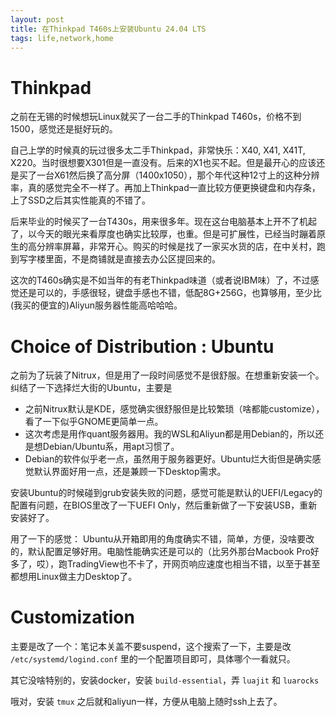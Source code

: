 ```yaml
---
layout: post
title: 在Thinkpad T460s上安装Ubuntu 24.04 LTS
tags: life,network,home
---
```


# Thinkpad

之前在无锡的时候想玩Linux就买了一台二手的Thinkpad T460s，价格不到1500，感觉还是挺好玩的。

自己上学的时候真的玩过很多太二手Thinkpad，非常快乐：X40, X41, X41T, X220。当时很想要X301但是一直没有。后来的X1也买不起。但是最开心的应该还是买了一台X61然后换了高分屏（1400x1050），那个年代这种12寸上的这种分辨率，真的感觉完全不一样了。再加上Thinkpad一直比较方便更换键盘和内存条，上了SSD之后其实性能真的不错了。

后来毕业的时候买了一台T430s，用来很多年。现在这台电脑基本上开不了机起了，以今天的眼光来看厚度也确实比较厚，也重。但是可扩展性，已经当时蹦着原生的高分辨率屏幕，非常开心。购买的时候是找了一家买水货的店，在中关村，跑到写字楼里面，不是商铺就是直接去办公区提回来的。

这次的T460s确实是不如当年的有老Thinkpad味道（或者说IBM味）了，不过感觉还是可以的，手感很轻，键盘手感也不错，低配8G+256G，也算够用，至少比(我买的便宜的)Aliyun服务器性能高哈哈哈。

# Choice of Distribution : Ubuntu

之前为了玩装了Nitrux，但是用了一段时间感觉不是很舒服。在想重新安装一个。纠结了一下选择烂大街的Ubuntu，主要是

* 之前Nitrux默认是KDE，感觉确实很舒服但是比较繁琐（啥都能customize），看了一下似乎GNOME更简单一点。
* 这次考虑是用作quant服务器用。我的WSL和Aliyun都是用Debian的，所以还是想Debian/Ubuntu系，用apt习惯了。
* Debian的软件似乎老一点，虽然用于服务器更好。Ubuntu烂大街但是确实感觉默认界面好用一点，还是兼顾一下Desktop需求。

安装Ubuntu的时候碰到grub安装失败的问题，感觉可能是默认的UEFI/Legacy的配置有问题，在BIOS里改了一下UEFI Only，然后重新做了一下安装USB，重新安装好了。

用了一下的感觉： Ubuntu从开箱即用的角度确实不错，简单，方便，没啥要改的，默认配置足够好用。电脑性能确实还是可以的（比另外那台Macbook Pro好多了，哎），跑TradingView也不卡了，开网页响应速度也相当不错，以至于甚至都想用Linux做主力Desktop了。

# Customization

主要是改了一个：笔记本关盖不要suspend，这个搜索了一下，主要是改 `/etc/systemd/logind.conf` 里的一个配置项目即可，具体哪个一看就只。

其它没啥特别的，安装docker，安装 `build-essential`，弄 `luajit` 和 `luarocks` 

哦对，安装 `tmux` 之后就和aliyun一样，方便从电脑上随时ssh上去了。